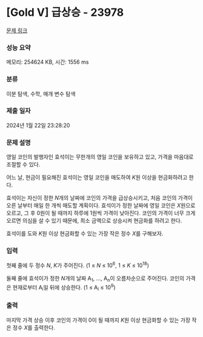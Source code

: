 # [Gold V] 급상승 - 23978 

[문제 링크](https://www.acmicpc.net/problem/23978) 

### 성능 요약

메모리: 254624 KB, 시간: 1556 ms

### 분류

이분 탐색, 수학, 매개 변수 탐색

### 제출 일자

2024년 1월 22일 23:28:20

### 문제 설명

<p>영일 코인의 발행자인 효석이는 무한개의 영일 코인을 보유하고 있고, 가격을 마음대로 조절할 수 있다.</p>

<p>어느 날, 현금이 필요해진 효석이는 영일 코인을 매도하여 <em>K</em>원 이상을 현금화하려고 한다.</p>

<p>효석이는 자신이 정한 <em>N</em>개의 날짜에 코인의 가격을 급상승시키고, 처음 코인의 가격이 오른 날부터 매일 한 개씩 매도할 계획이다. 효석이가 정한 날짜에 영일 코인은 <em>X</em>원으로 오르고, 그 후 0원이 될 때까지 하루에 1원씩 가격이 낮아진다. 코인의 가격이 너무 크게 오르면 의심을 살 수 있기 때문에, 최소 금액으로 상승시켜 현금화를 하려고 한다.</p>

<p>효석이를 도와 <em>K</em>원 이상 현금화할 수 있는 가장 작은 정수 <em>X</em>를 구해보자.</p>

### 입력 

 <p>첫째 줄에 두 정수 <em>N</em>, <em>K</em>가 주어진다. (1 ≤ <em>N</em> ≤ 10<sup>6</sup>, 1 ≤ <em>K</em> ≤ 10<sup>18</sup>)</p>

<p>둘째 줄에 효석이가 정한 <em>N</em>개의 날짜 A<sub>1</sub>, ..., A<sub>n</sub>이 오름차순으로 주어진다. 코인의 가격은 현재로부터 A<sub>i</sub>일 뒤에 상승한다. (1 ≤ A<sub>i</sub> ≤ 10<sup>9</sup>)</p>

### 출력 

 <p>마지막 가격 상승 이후 코인의 가격이 0이 될 때까지 <em>K</em>원 이상 현금화할 수 있는 가장 작은 정수 <i>X</i>를 출력한다.</p>

